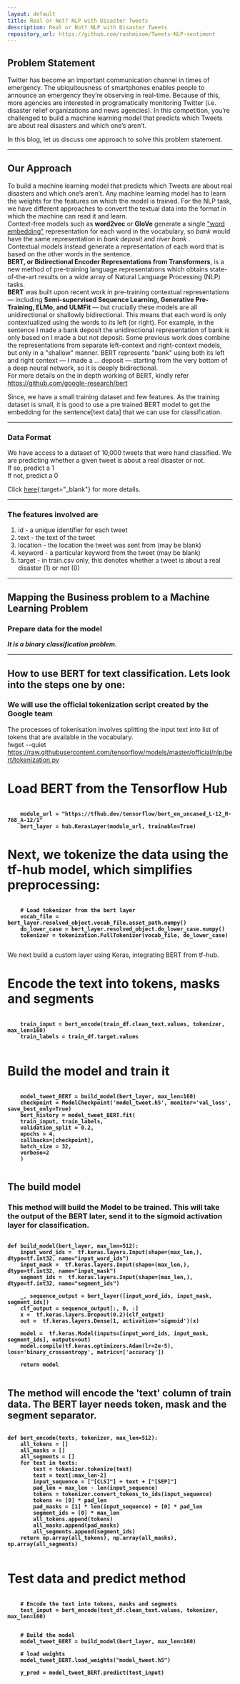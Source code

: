 ```yaml
---
layout: default
title: Real or Not? NLP with Disaster Tweets
description: Real or Not? NLP with Disaster Tweets
repository_url: https://github.com/rashmisom/Tweets-NLP-sentiment
---
```

## Problem Statement

Twitter has become an important communication channel in times of emergency. The ubiquitousness of smartphones enables people to announce an emergency they’re observing in real-time. Because of this, more agencies are interested in programatically monitoring Twitter (i.e. disaster relief organizations and news agencies).
In this competition, you’re challenged to build a machine learning model that predicts which Tweets are about real disasters and which one’s aren’t.

In this blog, let us discuss one approach to solve this problem statement.<br>
 

---

 
## Our Approach

To build a machine learning model that predicts which Tweets are about real disasters and which one’s aren’t. 
Any machine learning model has to learn the weights for the features on which the model is trained. For the NLP task, we have different 
approaches to convert the textual data into the format in which the machine can read it and learn.
 <br>
Context-free models such as <b>word2vec</b> or  <b>GloVe</b> generate a single <u>"word embedding"</u> representation for each word in the vocabulary, so <i>bank</i> would have the same representation in <i>bank deposit</i>  and  <i>river bank</i> . 
<br>Contextual models instead generate a representation of each word that is based on the other words in the sentence.
 <br><b>BERT, or Bidirectional Encoder Representations from Transformers</b>, is a new method of pre-training language representations which obtains state-of-the-art results on a wide array of Natural Language Processing (NLP) tasks.
 <br>
<b>BERT</b> was built upon recent work in pre-training contextual representations — including <b>Semi-supervised Sequence Learning, Generative Pre-Training, ELMo, and ULMFit </b>— but crucially these models are all unidirectional or shallowly bidirectional. This means that each word is only contextualized using the words to its left (or right). For example, in the sentence I made a bank deposit the unidirectional representation of bank is only based on I made a but not deposit. Some previous work does combine the representations from separate left-context and right-context models, but only in a "shallow" manner. BERT represents "bank" using both its left and right context — I made a ... deposit — starting from the very bottom of a deep neural network, so it is deeply bidirectional.
<br>
For more details on the in depth working of BERT, kindly refer https://github.com/google-research/bert
  
Since, we have a small training dataset and few features. As the training  dataset is small, it is good to use a pre trained BERT model to get the  embedding for the sentence[text data] that we can use for classification.

---

### Data Format

We have access to a dataset of 10,000 tweets that were hand classified.
We are predicting whether a given tweet is about a real disaster or not.<br>
If so, predict a 1<br>
If not, predict a 0

Click [here](https://www.kaggle.com/c/nlp-getting-started){:target="_blank"} for more details.

---

### The features involved are

1. id - a unique identifier for each tweet 
2. text - the text of the tweet 
3. location - the location the tweet was sent from (may be blank) 
4. keyword - a particular keyword from the tweet (may be blank) 
5. target - in train.csv only, this denotes whether a tweet is about a real disaster (1) or not (0)

---

## Mapping the Business problem to a Machine Learning Problem 


### Prepare data for the model
<b><i>It is a binary classification problem.</i></b>

---
## How to use BERT for text classification. Lets look into the steps one by one:
### We will use the official tokenization script created by the Google team
The processes of tokenisation involves splitting the input text into list of tokens that are available in the vocabulary. <br>
!wget --quiet https://raw.githubusercontent.com/tensorflow/models/master/official/nlp/bert/tokenization.py


 # Load BERT from the Tensorflow Hub
<pre><code><b>
    module_url = "https://tfhub.dev/tensorflow/bert_en_uncased_L-12_H-768_A-12/1"
    bert_layer = hub.KerasLayer(module_url, trainable=True)
</b></code></pre>


# Next, we tokenize the data using the tf-hub model, which simplifies preprocessing:
<pre><code><b>
    # Load tokenizer from the bert layer
    vocab_file = bert_layer.resolved_object.vocab_file.asset_path.numpy()
    do_lower_case = bert_layer.resolved_object.do_lower_case.numpy()
    tokenizer = tokenization.FullTokenizer(vocab_file, do_lower_case)  
  </b></code></pre>
We next build a custom layer using Keras, integrating BERT from tf-hub.

# Encode the text into tokens, masks and segments
<pre><code><b>
    train_input = bert_encode(train_df.clean_text.values, tokenizer, max_len=160)
    train_labels = train_df.target.values
  </b></code></pre>
  
# Build the model and train it
<pre><code><b>
    model_tweet_BERT = build_model(bert_layer, max_len=160)
    checkpoint = ModelCheckpoint('model_tweet.h5', monitor='val_loss', save_best_only=True)    
    bert_history = model_tweet_BERT.fit(
    train_input, train_labels,
    validation_split = 0.2,
    epochs = 4, 
    callbacks=[checkpoint],
    batch_size = 32,
    verbose=2
    )
  </b></code></pre>
  
## The build model
### This method will build the Model to be trained. This will take the output of the BERT later, send it to the sigmoid activation layer for classification.
 <pre><code><b>
def build_model(bert_layer, max_len=512):
    input_word_ids =  tf.keras.layers.Input(shape=(max_len,), dtype=tf.int32, name="input_word_ids")
    input_mask =  tf.keras.layers.Input(shape=(max_len,), dtype=tf.int32, name="input_mask")
    segment_ids =  tf.keras.layers.Input(shape=(max_len,), dtype=tf.int32, name="segment_ids")

    _, sequence_output = bert_layer([input_word_ids, input_mask, segment_ids])
    clf_output = sequence_output[:, 0, :]
    x =  tf.keras.layers.Dropout(0.2)(clf_output)
    out =  tf.keras.layers.Dense(1, activation='sigmoid')(x)
    
    model =  tf.keras.Model(inputs=[input_word_ids, input_mask, segment_ids], outputs=out)
    model.compile(tf.keras.optimizers.Adam(lr=2e-5), loss='binary_crossentropy', metrics=['accuracy'])
    
    return model
    </b></code></pre>  
 
 ## The method will encode the 'text' column of train data. The BERT layer needs token, mask and the segment separator.
 <pre><code><b>
def bert_encode(texts, tokenizer, max_len=512):
    all_tokens = []
    all_masks = []
    all_segments = []    
    for text in texts:
        text = tokenizer.tokenize(text)
        text = text[:max_len-2]
        input_sequence = ["[CLS]"] + text + ["[SEP]"]
        pad_len = max_len - len(input_sequence)        
        tokens = tokenizer.convert_tokens_to_ids(input_sequence)
        tokens += [0] * pad_len
        pad_masks = [1] * len(input_sequence) + [0] * pad_len
        segment_ids = [0] * max_len      
        all_tokens.append(tokens)
        all_masks.append(pad_masks)
        all_segments.append(segment_ids)    
    return np.array(all_tokens), np.array(all_masks), np.array(all_segments)
    </b></code></pre>
     
# Test data and predict method
<pre><code><b>
    # Encode the text into tokens, masks and segments
    test_input = bert_encode(test_df.clean_text.values, tokenizer, max_len=160)
 

    # Build the model
    model_tweet_BERT = build_model(bert_layer, max_len=160)
    
    # load weights
    model_tweet_BERT.load_weights("model_tweet.h5")   

    y_pred = model_tweet_BERT.predict(test_input)
  </b></code></pre>



 

